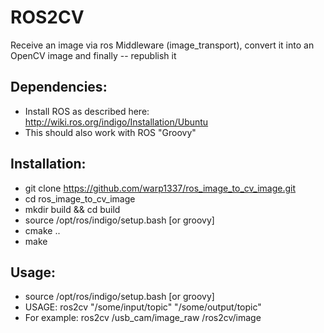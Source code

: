 ROS2CV
======

Receive an image via ros Middleware (image_transport), convert it into an OpenCV image and finally -- republish it

Dependencies: 
--------------

* Install ROS as described here: http://wiki.ros.org/indigo/Installation/Ubuntu
* This should also work with ROS "Groovy"


Installation:
--------------

* git clone https://github.com/warp1337/ros_image_to_cv_image.git
* cd ros_image_to_cv_image
* mkdir build && cd build
* source /opt/ros/indigo/setup.bash [or groovy]
* cmake ..
* make

Usage:
------

* source /opt/ros/indigo/setup.bash [or groovy]
* USAGE: ros2cv "/some/input/topic" "/some/output/topic"
* For example: ros2cv /usb_cam/image_raw /ros2cv/image


 


